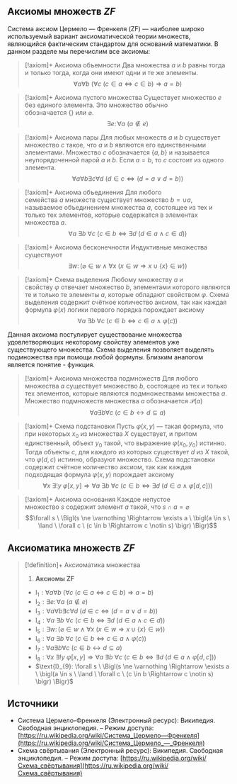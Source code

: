 ## Aксиомы множеств $ZF$
Система аксиом Цермело — Френкеля (ZF) — наиболее широко используемый вариант аксиоматической теории множеств, являющийся фактическим стандартом для оснований математики. В данном разделе мы перечислим все аксиомы:

> [!axiom]+ Аксиомa объемности
> Два множества $a$ и $b$ равны тогда и только тогда, когда они имеют одни и те же элементы.
> $$\forall a \forall b \ (\forall c \ (c \in a \Leftrightarrow c \in b) \Rightarrow a = b)$$

> [!axiom]+ Аксиомa пустого множества
> Существует множество $e$ без единого элемента. Это множество обычно обозначается $\{\}$ или $\varnothing$.
> $$\exists e\colon \forall a \ (a \notin e)$$

> [!axiom]+ Аксиомa пары
> Для любых множеств $a$ и $b$ существует множество $c$ такое, что $a$ и $b$ являются его единственными элементами. Множество $c$ обозначается $\{a,b\}$ и называется неупорядоченной парой $a$ и $b$. Если $a = b$, то $c$ состоит из одного элемента.
> $$\forall a \forall b \exists c \forall d \ \bigl(d \in c \Leftrightarrow (d = a \ \lor \ d = b)\bigr)$$

> [!axiom]+ Аксиомa объединения
> Для любого семейства $a$ множеств существует множество $b=\cup a$, называемое объединением множества $a$, состоящее из тех и только тех элементов, которые содержатся в элементах множества $a$.
> $$\forall a\ \exists b\ \forall c \ \bigl(c \in b \Leftrightarrow \exists d \ (d \in a \ \land \ c \in d) \bigr)$$

> [!axiom]+ Аксиомa бесконечности
> Индуктивные множества существуют
> $$\exists w\colon \bigl(\varnothing \in w \ \land \ \forall x \ (x \in w \Rightarrow x \cup \{x\} \in w) \bigr)$$

> [!axiom]+ Схема выделения
> Любому множеству $a$ и свойству $\varphi$ отвечает множество $b$, элементами которого являются те и только те элементы $a$, которые обладают свойством $\varphi$. Схема выделения содержит счётное количество аксиом, так как каждая формула $\varphi (x)$ логики первого порядка порождает аксиому
> $$\forall a\ \exists b\ \forall c \ \bigl(c \in b \Leftrightarrow c \in a \ \land \ \varphi(c)  \bigr)$$

Данная аксиома постулирует существование множества удовлетворяющих некоторому свойству элементов уже существующего множества. Схема выделения позволяет выделять подмножества при помощи любой формулы. Близким аналогом является понятие - функция. 

> [!axiom]+ Аксиомa множества подмножеств
> Для любого множества $a$ существует множество $b$, состоящее из тех и только тех элементов, которые являются подмножествами множества $a$. Множество подмножеств множества $a$ обозначается $\mathcal{P}(a)$
> $$\forall a \exists b \forall c \ (c \in b \leftrightarrow d \subseteq a)$$

> [!axiom]+ Схема подстановки
> Пусть $\varphi (x,y)$ — такая формула, что при некоторых $x_{0}$ из множества $X$ существует, и притом единственный, объект $y_{0}$ такой, что выражение $\varphi (x_{0},y_{0})$ истинно. Тогда объекты $c$, для каждого из которых существует $d$ из $X$ такой, что $\varphi (d,c)$ истинно, образуют множество. Схема подстановки содержит счётное количество аксиом, так как каждая подходящая формула $\varphi (x,y)$ порождает аксиому
> $$\forall x\ \exists ! y \ \varphi[x,y] \Rightarrow \forall a\ \exists b\ \forall c \ \bigl(c \in b \Leftrightarrow \exists d \ (d \in a \ \land \ \varphi[d,c]) \bigr)$$

> [!axiom]+ Аксиомa основания
> Каждое непустое множество $s$ содержит элемент $a$ такой, что $s\cap a=\varnothing$
> $$\forall s \ \Bigl(s \ne \varnothing \Rightarrow \exists a \ \bigl(a \in s \ \land \ \forall c \ (c \in b \Rightarrow c \notin s) \bigr) \Bigr)$$

## Аксиоматика множеств $ZF$
> [!definition]+ Аксиоматика множества
> 1. **Аксиомы ZF**
> 	* $\text{I}_{1}: \forall a \forall b \ (\forall c \ (c \in a \Leftrightarrow c \in b) \Rightarrow a = b)$
> 	* $\text{I}_{2}:\exists e\colon \forall a \ (a \notin e)$
> 	* $\text{I}_{3}: \forall a \forall b \exists c \forall d \ \bigl(d \in c \Leftrightarrow (d = a \ \lor \ d = b)\bigr)$
> 	* $\text{I}_{4}: \forall a\ \exists b\ \forall c \ \bigl(c \in b \Leftrightarrow \exists d \ (d \in a \ \land \ c \in d) \bigr)$
> 	* $\text{I}_{5}: \exists w\colon \bigl(\varnothing \in w \ \land \ \forall x \ (x \in w \Rightarrow x \cup \{x\} \in w) \bigr)$
> 	* $\text{I}_{6}: \forall a\ \exists b\ \forall c \ \bigl(c \in b \Leftrightarrow c \in a \ \land \ \varphi(c)  \bigr)$
> 	* $\text{I}_{7}: \forall a \exists b \forall c \ (c \in b \leftrightarrow d \subseteq a)$
> 	* $\text{I}_{8}: \forall x\ \exists ! y \ \varphi[x,y] \Rightarrow \forall a\ \exists b\ \forall c \ \bigl(c \in b \Leftrightarrow \exists d \ (d \in a \ \land \ \varphi[d,c]) \bigr)$
> 	* $\text{I}_{9}: \forall s \ \Bigl(s \ne \varnothing \Rightarrow \exists a \ \bigl(a \in s \ \land \ \forall c \ (c \in b \Rightarrow c \notin s) \bigr) \Bigr)$

## Источники
* Система Цермело-Френкеля (Электронный ресурс): Википедия. Свободная энциклопедия. – Режим доступа: [https://ru.wikipedia.org/wiki/Система_Цермело—Френкеля](https://ru.wikipedia.org/wiki/Система_Цермело_—_Френкеля)
* Схема свёртывания (Электронный ресурс): Википедия. Свободная энциклопедия. – Режим доступа: [https://ru.wikipedia.org/wiki/Схема_свёртывания](https://ru.wikipedia.org/wiki/Схема_свёртывания)